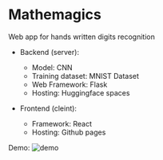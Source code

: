 # Mathemagics

Web app for hands written digits recognition

- Backend (server): 
  - Model: CNN
  - Training dataset: MNIST Dataset
  - Web Framework: Flask
  - Hosting: Huggingface spaces

- Frontend (cleint):
  - Framework: React
  - Hosting: Github pages

Demo: 
![demo](https://github.com/pandysudhan/mathemagics/assets/83126616/3ecb2d2a-e04e-4d1b-a08b-d1d7e1cb5c7f)



